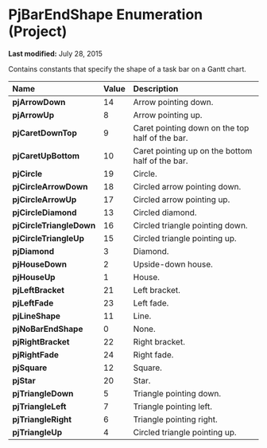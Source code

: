 
# PjBarEndShape Enumeration (Project)

 **Last modified:** July 28, 2015

Contains constants that specify the shape of a task bar on a Gantt chart.


|**Name**|**Value**|**Description**|
|:-----|:-----|:-----|
| **pjArrowDown**|14|Arrow pointing down.|
| **pjArrowUp**|8|Arrow pointing up.|
| **pjCaretDownTop**|9|Caret pointing down on the top half of the bar.|
| **pjCaretUpBottom**|10|Caret pointing up on the bottom half of the bar.|
| **pjCircle**|19|Circle.|
| **pjCircleArrowDown**|18|Circled arrow pointing down.|
| **pjCircleArrowUp**|17|Circled arrow pointing up.|
| **pjCircleDiamond**|13|Circled diamond.|
| **pjCircleTriangleDown**|16|Circled triangle pointing down.|
| **pjCircleTriangleUp**|15|Circled triangle pointing up.|
| **pjDiamond**|3|Diamond.|
| **pjHouseDown**|2|Upside-down house.|
| **pjHouseUp**|1|House.|
| **pjLeftBracket**|21|Left bracket.|
| **pjLeftFade**|23|Left fade.|
| **pjLineShape**|11|Line.|
| **pjNoBarEndShape**|0|None.|
| **pjRightBracket**|22|Right bracket.|
| **pjRightFade**|24|Right fade.|
| **pjSquare**|12|Square.|
| **pjStar**|20|Star.|
| **pjTriangleDown**|5|Triangle pointing down.|
| **pjTriangleLeft**|7|Triangle pointing left.|
| **pjTriangleRight**|6|Triangle pointing right.|
| **pjTriangleUp**|4|Circled triangle pointing up.|
